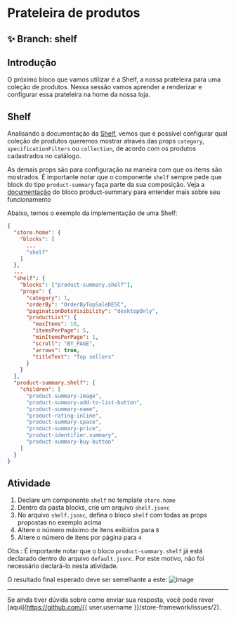 # Prateleira de produtos

## :sparkles: **Branch:** shelf

## Introdução

O próximo bloco que vamos utilizar é a Shelf, a nossa prateleira para uma coleção de produtos. Nessa sessão vamos aprender a renderizar e configurar essa prateleira na home da nossa loja.

## Shelf

Analisando a documentação da [Shelf](https://vtex.io/docs/app/vtex.shelf), vemos que é possível configurar qual coleção de produtos queremos mostrar através das props `category`, `specificationFilters` ou `collection`, de acordo com os produtos cadastrados no catálogo.

As demais props são para configuração na maneira com que os items são mostrados. É importante notar que o componente `shelf` sempre pede que block do tipo `product-summary` faça parte da sua composição. Veja a [documentação](https://vtex.io/docs/components/product/vtex.product-summary) do bloco product-summary para entender mais sobre seu funcionamento

Abaixo, temos o exemplo da implementação de uma Shelf:

```json
{
  "store.home": {
    "blocks": [
      ...
      "shelf"
    ]
  },
  ...
  "shelf": {
    "blocks": ["product-summary.shelf"],
    "props": {
      "category": 1,
      "orderBy": "OrderByTopSaleDESC",
      "paginationDotsVisibility": "desktopOnly",
      "productList": {
        "maxItems": 10,
        "itemsPerPage": 5,
        "minItemsPerPage": 1,
        "scroll": "BY_PAGE",
        "arrows": true,
        "titleText": "Top sellers"
      }
    }
  },
  "product-summary.shelf": {
    "children": [
      "product-summary-image",
      "product-summary-add-to-list-button",
      "product-summary-name",
      "product-rating-inline",
      "product-summary-space",
      "product-summary-price",
      "product-identifier.summary",
      "product-summary-buy-button"
    ]
  }
}
```

## Atividade

1. Declare um componente `shelf` no template `store.home`
2. Dentro da pasta blocks, crie um arquivo `shelf.jsonc`
3. No arquivo `shelf.jsonc`, defina o bloco `shelf` com todas as props propostas no exemplo acima
4. Altere o número máximo de itens exibidos para `8`
5. Altere o número de itens por página para `4`

Obs.: É importante notar que o bloco `product-summary.shelf` já está declarado dentro do arquivo `default.jsonc`. Por este motivo, não foi necessário declará-lo nesta atividade.

O resultado final esperado deve ser semelhante a este:
![image](https://user-images.githubusercontent.com/12139385/70187041-1209e800-16cc-11ea-85b8-80162239ce1d.png)


----

Se ainda tiver dúvida sobre como enviar sua resposta, você pode rever [aqui](https://github.com/{{ user.username }}/store-framework/issues/2).
